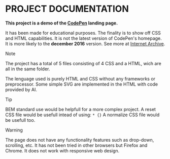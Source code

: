 # PROJECT DOCUMENTATION

**This project is a demo of the [CodePen](https://codepen.io/) landing page.**

It has been made for educational purposes. The finality is to show off CSS and HTML capabilities.
It is not the latest version of CodePen's homepage. It is more likely to the **december 2016** version. See more at [Internet Archive](http://web.archive.org/web/20161230130750/http://codepen.io/).

> [!NOTE]
> The project has a total of 5 files consisting of 4 CSS and a HTML, wich are all in the same folder.
> 
> The lenguage used is purely HTML and CSS without any frameworks or preprocessor.
> Some simple SVG are implemented in the HTML with code provided by AI.

> [!TIP]
> BEM standard use would be helpfull for a more complex project.
> A reset CSS file would be usefull intead of using: `* {}`
> A normalize CSS file would be usefull too.

> [!WARNING]
> The page does not have any functionality features such as drop-down, scrolling, etc.
> It has not been tried in other browsers but Firefox and Chrome.
> It does not work with responsive web design.
